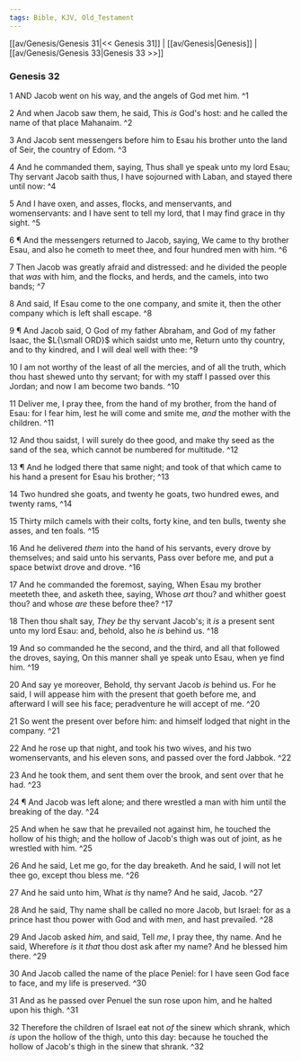 ```yaml
---
tags: Bible, KJV, Old_Testament
---
```


[[av/Genesis/Genesis 31|<< Genesis 31]] | [[av/Genesis|Genesis]] | [[av/Genesis/Genesis 33|Genesis 33 >>]]

### Genesis 32

1 AND Jacob went on his way, and the angels of God met him. ^1

2 And when Jacob saw them, he said, This _is_ God's host: and he called the name of that place Mahanaim. ^2

3 And Jacob sent messengers before him to Esau his brother unto the land of Seir, the country of Edom. ^3

4 And he commanded them, saying, Thus shall ye speak unto my lord Esau; Thy servant Jacob saith thus, I have sojourned with Laban, and stayed there until now: ^4

5 And I have oxen, and asses, flocks, and menservants, and womenservants: and I have sent to tell my lord, that I may find grace in thy sight. ^5

6 ¶ And the messengers returned to Jacob, saying, We came to thy brother Esau, and also he cometh to meet thee, and four hundred men with him. ^6

7 Then Jacob was greatly afraid and distressed: and he divided the people that _was_ with him, and the flocks, and herds, and the camels, into two bands; ^7

8 And said, If Esau come to the one company, and smite it, then the other company which is left shall escape. ^8

9 ¶ And Jacob said, O God of my father Abraham, and God of my father Isaac, the $L{\small ORD}$ which saidst unto me, Return unto thy country, and to thy kindred, and I will deal well with thee: ^9

10 I am not worthy of the least of all the mercies, and of all the truth, which thou hast shewed unto thy servant; for with my staff I passed over this Jordan; and now I am become two bands. ^10

11 Deliver me, I pray thee, from the hand of my brother, from the hand of Esau: for I fear him, lest he will come and smite me, _and_ the mother with the children. ^11

12 And thou saidst, I will surely do thee good, and make thy seed as the sand of the sea, which cannot be numbered for multitude. ^12

13 ¶ And he lodged there that same night; and took of that which came to his hand a present for Esau his brother; ^13

14 Two hundred she goats, and twenty he goats, two hundred ewes, and twenty rams, ^14

15 Thirty milch camels with their colts, forty kine, and ten bulls, twenty she asses, and ten foals. ^15

16 And he delivered _them_ into the hand of his servants, every drove by themselves; and said unto his servants, Pass over before me, and put a space betwixt drove and drove. ^16

17 And he commanded the foremost, saying, When Esau my brother meeteth thee, and asketh thee, saying, Whose _art_ thou? and whither goest thou? and whose _are_ these before thee? ^17

18 Then thou shalt say, _They_ _be_ thy servant Jacob's; it _is_ a present sent unto my lord Esau: and, behold, also he _is_ behind us. ^18

19 And so commanded he the second, and the third, and all that followed the droves, saying, On this manner shall ye speak unto Esau, when ye find him. ^19

20 And say ye moreover, Behold, thy servant Jacob _is_ behind us. For he said, I will appease him with the present that goeth before me, and afterward I will see his face; peradventure he will accept of me. ^20

21 So went the present over before him: and himself lodged that night in the company. ^21

22 And he rose up that night, and took his two wives, and his two womenservants, and his eleven sons, and passed over the ford Jabbok. ^22

23 And he took them, and sent them over the brook, and sent over that he had. ^23

24 ¶ And Jacob was left alone; and there wrestled a man with him until the breaking of the day. ^24

25 And when he saw that he prevailed not against him, he touched the hollow of his thigh; and the hollow of Jacob's thigh was out of joint, as he wrestled with him. ^25

26 And he said, Let me go, for the day breaketh. And he said, I will not let thee go, except thou bless me. ^26

27 And he said unto him, What _is_ thy name? And he said, Jacob. ^27

28 And he said, Thy name shall be called no more Jacob, but Israel: for as a prince hast thou power with God and with men, and hast prevailed. ^28

29 And Jacob asked _him_, and said, Tell _me_, I pray thee, thy name. And he said, Wherefore _is_ it _that_ thou dost ask after my name? And he blessed him there. ^29

30 And Jacob called the name of the place Peniel: for I have seen God face to face, and my life is preserved. ^30

31 And as he passed over Penuel the sun rose upon him, and he halted upon his thigh. ^31

32 Therefore the children of Israel eat not _of_ the sinew which shrank, which _is_ upon the hollow of the thigh, unto this day: because he touched the hollow of Jacob's thigh in the sinew that shrank. ^32
